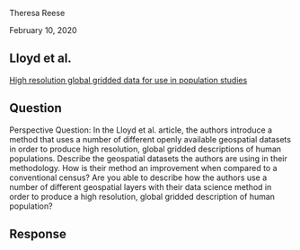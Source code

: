 
Theresa Reese

February 10, 2020
## Lloyd et al.
[High resolution global gridded data for use in population studies](https://www.ncbi.nlm.nih.gov/pmc/articles/PMC5283062/) 

## Question
Perspective Question: In the Lloyd et al. article, the authors introduce a method that uses a number of different openly available geospatial datasets in order to produce high resolution, global gridded descriptions of human populations. Describe the geospatial datasets the authors are using in their methodology. How is their method an improvement when compared to a conventional census? Are you able to describe how the authors use a number of different geospatial layers with their data science method in order to produce a high resolution, global gridded description of human population?

## Response
